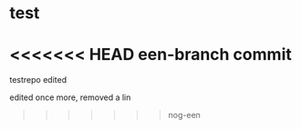 # test
<<<<<<< HEAD
een-branch commit
=======
testrepo
edited

edited once more, removed a lin
>>>>>>> nog-een
